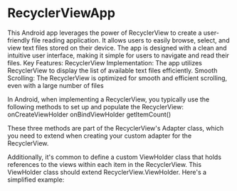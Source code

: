 # RecyclerViewApp
This Android app leverages the power of RecyclerView to create a user-friendly file reading application. It allows users to easily browse, select, and view text files stored on their device. The app is designed with a clean and intuitive user interface, making it simple for users to navigate and read their files.
Key Features:
RecyclerView Implementation: The app utilizes RecyclerView to display the list of available text files efficiently.
Smooth Scrolling: The RecyclerView is optimized for smooth and efficient scrolling, even with a large number of files




In Android, when implementing a RecyclerView, you typically use the following methods to set up and populate the RecyclerView:
onCreateViewHolder
onBindViewHolder
getItemCount()

These three methods are part of the RecyclerView's Adapter class, which you need to extend when creating your custom adapter for the RecyclerView.

Additionally, it's common to define a custom ViewHolder class that holds references to the views within each item in the RecyclerView. This ViewHolder class should extend RecyclerView.ViewHolder. Here's a simplified example:

